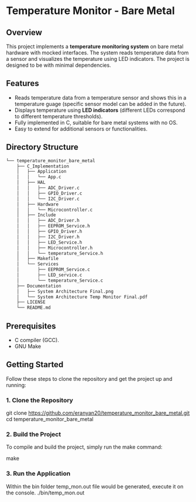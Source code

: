 # Temperature Monitor - Bare Metal

## Overview
This project implements a **temperature monitoring system** on bare metal hardware with mocked interfaces. The system reads temperature data from a sensor and visualizes the temperature using LED indicators. The project is designed to be with minimal dependencies.

## Features
- Reads temperature data from a temperature sensor and shows this in a temperature guage (specific sensor model can be added in the future).
- Displays temperature using **LED indicators** (different LEDs correspond to different temperature thresholds).
- Fully implemented in C, suitable for bare metal systems with no OS.
- Easy to extend for additional sensors or functionalities.

## Directory Structure
```bash
└── temperature_monitor_bare_metal
    ├── C_Implementation
    │   ├── Application
    │   │   └── App.c
    │   ├── HAL
    │   │   ├── ADC_Driver.c
    │   │   ├── GPIO_Driver.c
    │   │   └── I2C_Driver.c
    │   ├── Hardware
    │   │   └── Microcontroller.c
    │   ├── Include
    │   │   ├── ADC_Driver.h
    │   │   ├── EEPROM_Service.h
    │   │   ├── GPIO_Driver.h
    │   │   ├── I2C_Driver.h
    │   │   ├── LED_Service.h
    │   │   ├── Microcontroller.h
    │   │   └── temperature_Service.h
    │   ├── Makefile
    │   └── Services
    │       ├── EEPROM_Service.c
    │       ├── LED_service.c
    │       └── temperature_Service.c
    ├── Documentation
    │   ├── System Architecture Final.png
    │   └── System Architecture Temp Monitor Final.pdf
    ├── LICENSE
    └── README.md

```

## Prerequisites
- C compiler (GCC).
- GNU Make

## Getting Started

Follow these steps to clone the repository and get the project up and running:

### 1. Clone the Repository
git clone https://github.com/eranyan20/temperature_monitor_bare_metal.git
cd temperature_monitor_bare_metal

### 2. Build the Project
To compile and build the project, simply run the make command:

make

### 3. Run the Application
Within the bin folder temp_mon.out file would be generated, execute it on the console.
./bin/temp_mon.out
